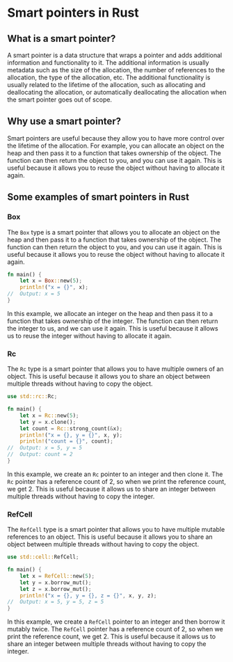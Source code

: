 # Smart pointers in Rust

## What is a smart pointer?

A smart pointer is a data structure that wraps a pointer and adds additional information and functionality to it. The additional information is usually metadata such as the size of the allocation, the number of references to the allocation, the type of the allocation, etc. The additional functionality is usually related to the lifetime of the allocation, such as allocating and deallocating the allocation, or automatically deallocating the allocation when the smart pointer goes out of scope.

## Why use a smart pointer?

Smart pointers are useful because they allow you to have more control over the lifetime of the allocation. For example, you can allocate an object on the heap and then pass it to a function that takes ownership of the object. The function can then return the object to you, and you can use it again. This is useful because it allows you to reuse the object without having to allocate it again.

## Some examples of smart pointers in Rust

### Box

The `Box` type is a smart pointer that allows you to allocate an object on the heap and then pass it to a function that takes ownership of the object. The function can then return the object to you, and you can use it again. This is useful because it allows you to reuse the object without having to allocate it again.

```rust
fn main() {
    let x = Box::new(5);
    println!("x = {}", x);
//  Output: x = 5
}
```

In this example, we allocate an integer on the heap and then pass it to a function that takes ownership of the integer. The function can then return the integer to us, and we can use it again. This is useful because it allows us to reuse the integer without having to allocate it again.


### Rc

The `Rc` type is a smart pointer that allows you to have multiple owners of an object. This is useful because it allows you to share an object between multiple threads without having to copy the object.

```rust
use std::rc::Rc;

fn main() {
    let x = Rc::new(5);
    let y = x.clone();
    let count = Rc::strong_count(&x);
    println!("x = {}, y = {}", x, y);
    println!("count = {}", count);
//  Output: x = 5, y = 5
//  Output: count = 2
}
```

In this example, we create an `Rc` pointer to an integer and then clone it. The `Rc` pointer has a reference count of 2, so when we print the reference count, we get 2. This is useful because it allows us to share an integer between multiple threads without having to copy the integer.


### RefCell

The `RefCell` type is a smart pointer that allows you to have multiple mutable references to an object. This is useful because it allows you to share an object between multiple threads without having to copy the object.

```rust
use std::cell::RefCell;

fn main() {
    let x = RefCell::new(5);
    let y = x.borrow_mut();
    let z = x.borrow_mut();
    println!("x = {}, y = {}, z = {}", x, y, z); 
//  Output: x = 5, y = 5, z = 5
}
```

In this example, we create a `RefCell` pointer to an integer and then borrow it mutably twice. The `RefCell` pointer has a reference count of 2, so when we print the reference count, we get 2. This is useful because it allows us to share an integer between multiple threads without having to copy the integer.
